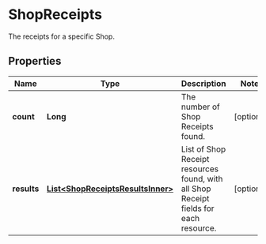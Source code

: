 

# ShopReceipts

The receipts for a specific Shop.

## Properties

| Name | Type | Description | Notes |
|------------ | ------------- | ------------- | -------------|
|**count** | **Long** | The number of Shop Receipts found. |  [optional] |
|**results** | [**List&lt;ShopReceiptsResultsInner&gt;**](ShopReceiptsResultsInner.md) | List of Shop Receipt resources found, with all Shop Receipt fields for each resource. |  [optional] |



